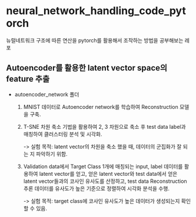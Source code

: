 # neural_network_handling_code_pytorch
 뉴럴네트워크 구조에 따른 연산을 pytorch를 활용해서 조작하는 방법을 공부해보는 레포


## Autoencoder를 활용한 latent vector space의 feature 추출
   - autoencoder_network 폴더
     1) MNIST 데이터로 Autoencoder network를 학습하여 Reconstruction 모델을 구축.
     2) T-SNE 차원 축소 기법을 활용하여 2, 3 차원으로 축소 후 test data label과 매칭하여 클러스터링 분석 및 시각화.
       
        -> 실험 목적: latent vector의 차원을 축소 했을 때, 데이터의 군집화가 잘 되는 지 파악하기 위함.
     3) Validation data에서 Target Class 1개에 매칭되는 input, label 데이터를 활용하여 latent vector를 얻고, 얻은 latent vector와 test data에서 얻은 latent vector들과의 코사인 유사도를 산정하고, test data Reconstruction 추론 데이터를 유사도가 높은 기준으로 정렬하여 시각화 분석을 수행.
       
        -> 실험 목적: target class에 코사인 유사도가 높은 데이터가 생성되는지 확인할 수 있음.
